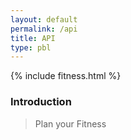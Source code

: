 ```yaml
---
layout: default
permalink: /api
title: API
type: pbl
---
```


{% include fitness.html %}


### Introduction
> Plan your Fitness